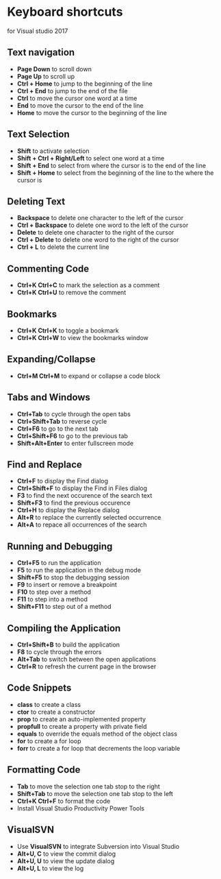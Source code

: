 # Keyboard shortcuts
for Visual studio 2017

## Text navigation
* **Page Down** to scroll down
* **Page Up** to scroll up
* **Ctrl + Home** to jump to the beginning of the line
* **Ctrl + End** to jump to the end of the file
* **Ctrl** to move the cursor one word at a time
* **End** to move the cursor to the end of the line
* **Home** to move the cursor to the beginning of the line

## Text Selection
* **Shift** to activate selection
* **Shift + Ctrl + Right/Left** to select one word at a time
* **Shift + End** to select from where the cursor is to the end of the line
* **Shift + Home** to select from the beginning of the line to the where the cursor is

## Deleting Text
* **Backspace** to delete one character to the left of the cursor
* **Ctrl + Backspace** to delete one word to the left of the cursor
* **Delete** to delete one character to the right of the cursor
* **Ctrl + Delete** to delete one word to the right of the cursor
* **Ctrl + L** to delete the current line

## Commenting Code
* **Ctrl+K Ctrl+C** to mark the selection as a comment
* **Ctrl+K Ctrl+U** to remove the comment

## Bookmarks
* **Ctrl+K Ctrl+K** to toggle a bookmark
* **Ctrl+K Ctrl+W** to view the bookmarks window

## Expanding/Collapse
* **Ctrl+M Ctrl+M** to expand or collapse a code block

## Tabs and Windows
* **Ctrl+Tab** to cycle through the open tabs
* **Ctrl+Shift+Tab** to reverse cycle
* **Ctrl+F6** to go to the next tab
* **Ctrl+Shift+F6** to go to the previous tab
* **Shift+Alt+Enter** to enter fullscreen mode

## Find and Replace
* **Ctrl+F** to display the Find dialog
* **Ctrl+Shift+F** to display the Find in Files dialog
* **F3** to find the next occurence of the search text
* **Shift+F3** to find the previous occurence
* **Ctrl+H** to display the Replace dialog
* **Alt+R** to replace the currently selected occurrence
* **Alt+A** to repace all occurrences of the search

## Running and Debugging
* **Ctrl+F5** to run the application
* **F5** to run the application in the debug mode
* **Shift+F5** to stop the debugging session
* **F9** to insert or remove a breakpoint
* **F10** to step over a method
* **F11** to step into a method
* **Shift+F11** to step out of a method

## Compiling the Application
* **Ctrl+Shift+B** to build the application
* **F8** to cycle through the errors
* **Alt+Tab** to switch between the open applications
* **Ctrl+R** to refresh the current page in the browser

## Code Snippets
* **class** to create a class
* **ctor** to create a constructor
* **prop** to create an auto-implemented property
* **propfull** to create a property with private field
* **equals** to override the equals method of the object class
* **for** to create a for loop
* **forr** to create a for loop that decrements the loop variable

## Formatting Code
* **Tab** to move the selection one tab stop to the right
* **Shift+Tab** to move the selection one tab stop to the left
* **Ctrl+K Ctrl+F** to format the code
* Install Visual Studio Productivity Power Tools

## VisualSVN
* Use **VisualSVN** to integrate Subversion into Visual Studio
* **Alt+U, C** to view the commit dialog
* **Alt+U, U** to view the update dialog
* **Alt+U, L** to view the log
